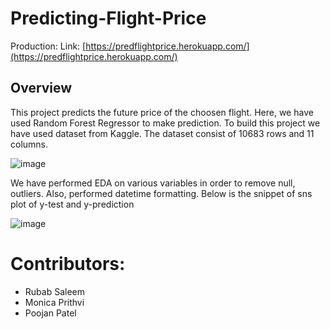 # Predicting-Flight-Price

Production:
Link: [https://predflightprice.herokuapp.com/](https://predflightprice.herokuapp.com/)

## Overview
This project predicts the future price of the choosen flight. Here, we have used Random Forest Regressor to make prediction. To build this project we have used dataset from Kaggle. The dataset consist of 10683 rows and 11 columns.

![image](https://user-images.githubusercontent.com/55655289/129272286-b312b0bb-4601-4fee-ac5e-01ee0e3b6cea.png)

We have performed EDA on various variables in order to remove null, outliers. Also, performed datetime formatting. Below is the snippet of sns plot of y-test and y-prediction

![image](https://user-images.githubusercontent.com/55655289/129272683-d4665009-b0a7-40bf-8c5e-0160bebb875e.png)

# Contributors:
* Rubab Saleem
* Monica Prithvi
* Poojan Patel
